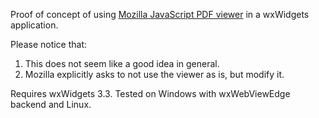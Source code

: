 Proof of concept of using [Mozilla JavaScript PDF viewer](https://github.com/mozilla/pdf.js) in a wxWidgets application.

Please notice that:
1. This does not seem like a good idea in general.
2. Mozilla explicitly asks to not use the viewer as is, but modify it.

Requires wxWidgets 3.3. Tested on Windows with wxWebViewEdge backend and Linux.